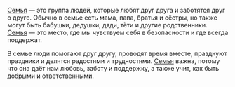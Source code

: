 [Семья](family.md) — это группа людей, которые любят друг друга и заботятся друг о друге. Обычно в семье есть мама, папа, братья и сёстры, но также могут быть бабушки, дедушки, дяди, тёти и другие родственники. [Семья](family.md) — это место, где мы чувствуем себя в безопасности и где всегда поддержат.

В семье люди помогают друг другу, проводят время вместе, празднуют праздники и делятся радостями и трудностями. [Семья](family.md) важна, потому что она даёт нам любовь, заботу и поддержку, а также учит, как быть добрыми и ответственными.